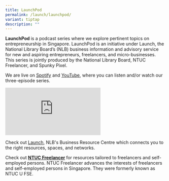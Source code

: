 ```yaml
---
title: LaunchPod
permalink: /launch/launchpod/
variant: tiptap
description: ""
---
```

<p><strong>LaunchPod </strong>is a podcast series where we explore pertinent
topics on entrepreneurship in Singapore. LaunchPod is an initiative under
Launch, the National Library Board’s (NLB) business information and advisory
service for new and aspiring entrepreneurs, freelancers, and micro-businesses.
This series is jointly produced by the National Library Board, NTUC Freelancer,
and Spunky Pixel.</p>
<p></p>
<p>We are live on <a href="https://open.spotify.com/show/56n0p0wCoPhOF86B36VlRi?si=2dab8ad84c3e4be6" rel="noopener noreferrer nofollow" target="_blank">Spotify</a> and
<a href="https://www.youtube.com/watch?v=Bw8PFOECd_w&amp;list=PLJlLW0qKYHTMoxQLRcXffZeYRJDleBiFe" rel="noopener noreferrer nofollow" target="_blank">YouTube</a>, where you can listen and/or watch our three-episode series.</p>
<div class="iframe-wrapper">
<iframe allowfullscreen="true" frameborder="0" src="https://www.youtube.com/embed/videoseries?si=6KDjj24qBNoUUkjS&amp;amp;list=PLJlLW0qKYHTMoxQLRcXffZeYRJDleBiFe"></iframe>
</div>
<p>Check out <a href="https://reference.nlb.gov.sg/launch/" rel="noopener noreferrer nofollow" target="_blank">Launch</a>,
NLB's Business Resource Centre which connects you to the right resources,
spaces, and networks.</p>
<p></p>
<p>Check out <strong><a href="https://www.ntuc.org.sg/freelance/" rel="noopener noreferrer nofollow" target="_blank">NTUC Freelancer</a> </strong>for
resources tailored to freelancers and self-employed persons. NTUC Freelancer
advances the interests of freelancers and self-employed persons in Singapore.
They were formerly known as NTUC U FSE.</p>